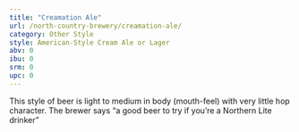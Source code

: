 ```yaml
---
title: "Creamation Ale"
url: /north-country-brewery/creamation-ale/
category: Other Style
style: American-Style Cream Ale or Lager
abv: 0
ibu: 0
srm: 0
upc: 0
---
```

This style of beer is light to medium in body (mouth-feel) with very little hop character. The brewer says “a good beer to try if you’re a Northern Lite drinker”
